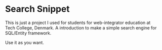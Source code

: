 # Search Snippet
This is just a project I used for students for web-integrator education at Tech College, Denmark. A introduction to make a simple search engine for SQL/Entity framework.

Use it as you want.

